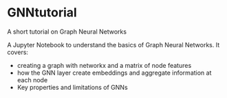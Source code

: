 # GNNtutorial
A short tutorial on Graph Neural Networks

A Jupyter Notebook to understand the basics of Graph Neural Networks.
It covers:
* creating a graph with networkx and a matrix of node features
* how the GNN layer create embeddings and aggregate information at each node
* Key properties and limitations of GNNs
